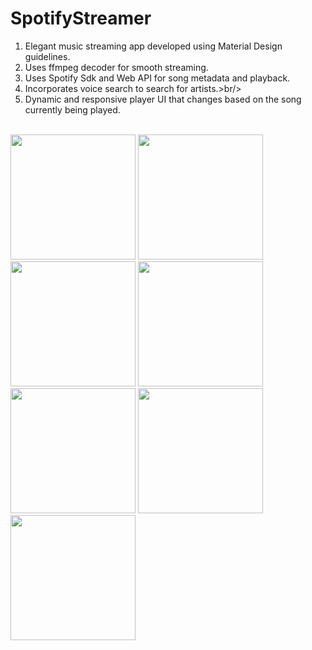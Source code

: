# SpotifyStreamer

1) Elegant music streaming app developed using Material Design guidelines.<br />
2) Uses ffmpeg decoder for smooth streaming.<br />
3) Uses Spotify Sdk and Web API for song metadata and playback.<br />
4) Incorporates voice search to search for artists.>br/>
5) Dynamic and responsive player UI that changes based on the song currently being played.<br /><br />

<img src="https://cloud.githubusercontent.com/assets/3116252/8048721/e4f7fd9a-0e09-11e5-89e0-f87d004eacf0.jpg" width="200"/>
<img src="https://cloud.githubusercontent.com/assets/3116252/8048722/e4f8afe2-0e09-11e5-85c0-29a36b1ddaec.jpg" width="200"/>
<img src="https://cloud.githubusercontent.com/assets/3116252/8048720/e4f711dc-0e09-11e5-943e-c8692a3a87f7.jpg" width="200"/>
<img src="https://cloud.githubusercontent.com/assets/3116252/8048719/e4f63776-0e09-11e5-9224-fecf41f299d0.jpg" width="200"/>
<img src="https://cloud.githubusercontent.com/assets/3116252/8048723/e4f907b2-0e09-11e5-91ad-065ebd1d53a6.jpg" width="200"/>
<img src="https://cloud.githubusercontent.com/assets/3116252/8048725/e4fb571a-0e09-11e5-9f05-98f37655019c.jpg" width="200"/>
<img src="https://cloud.githubusercontent.com/assets/3116252/8048726/e5053e06-0e09-11e5-9575-a89dcced3d9c.jpg" width="200"/>

